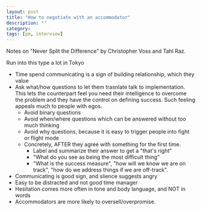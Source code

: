 ```yaml
---
layout: post
title: "How to negotiate with an accommodator"
description: ""
category: 
tags: [pm, interview]
---
```

Notes on "Never Split the Difference" by Christopher Voss and Tahl Raz.

Run into this type a lot in Tokyo

* Time spend communicating is a sign of building relationship, which they value
* Ask what/how questions to let them trasnlate talk to implementation. This lets the counterpart feel you need their intelligence to overcome the problem and they have the control on defining success. Such feeling appeals much to people with egos.
  * Avoid binary questions
  * Avoid when/where questions which can be answered without too much thinking
  * Avoid why questions, because it is easy to trigger people into fight or flight mode
  * Concretely, AFTER they agree with something for the first time.
    * Label and summarize their answer to get a "that's right"
    * "What do you see as being the most difficult thing"
    * "What is the success measure", "how will we know we are on track", "how do we address things if we are off-track".
* Communicating is good sign, and slience suggests angry
* Easy to be distracted and not good time manager
* Hesitation comes more often in tone and body language, and NOT in words
* Accommodators are more likely to oversell/overpromise.
